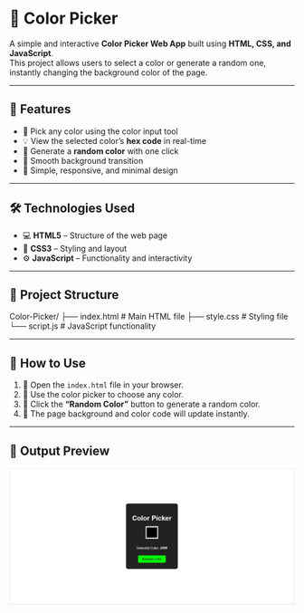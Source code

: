 # 🎨  Color Picker

A simple and interactive **Color Picker Web App** built using **HTML, CSS, and JavaScript**.  
This project allows users to select a color or generate a random one, instantly changing the background color of the page.

---

## 🌟  Features

- 🎯 Pick any color using the color input tool  
- 💡 View the selected color’s **hex code** in real-time  
- 🎲 Generate a **random color** with one click  
- 🌈 Smooth background transition  
- 🧩 Simple, responsive, and minimal design  

---

## 🛠️  Technologies Used

- 💻 **HTML5** – Structure of the web page  
- 🎨 **CSS3** – Styling and layout  
- ⚙️ **JavaScript** – Functionality and interactivity  

---

## 📁  Project Structure

Color-Picker/
├── index.html # Main HTML file
├── style.css # Styling file
└── script.js # JavaScript functionality

---

## 🚀   How to Use

1. 📂 Open the `index.html` file in your browser.  
2. 🎨 Use the color picker to choose any color.  
3. 🎲 Click the **“Random Color”** button to generate a random color.  
4. 🌈 The page background and color code will update instantly.  

---

## 📸  Output Preview

![Color Picker Output](https://github.com/Prajnapunya09/Color-Picker/blob/main/Color%20picker%20output%20img.jpg)
